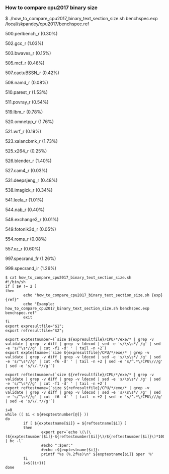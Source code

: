 ### How to compare cpu2017 binary size

$ ./how_to_compare_cpu2017_binary_text_section_size.sh benchspec.exp /local/skpandey/cpu2017/benchspec.ref

500.perlbench_r (0.30%)

502.gcc_r (1.03%)

503.bwaves_r (0.15%)

505.mcf_r (0.46%)

507.cactuBSSN_r (0.42%)

508.namd_r (0.08%)

510.parest_r (1.53%)

511.povray_r (0.54%)

519.lbm_r (0.78%)

520.omnetpp_r (1.76%)

521.wrf_r (0.19%)

523.xalancbmk_r (1.73%)

525.x264_r (0.25%)

526.blender_r (1.40%)

527.cam4_r (0.03%)

531.deepsjeng_r (0.48%)

538.imagick_r (0.34%)

541.leela_r (1.01%)

544.nab_r (0.40%)

548.exchange2_r (0.01%)

549.fotonik3d_r (0.05%)

554.roms_r (0.08%)

557.xz_r (0.60%)

997.specrand_fr (1.26%)

999.specrand_ir (1.26%)


```
$ cat how_to_compare_cpu2017_binary_text_section_size.sh
#!/bin/sh
if [ $# != 2 ]
then
        echo "how_to_compare_cpu2017_binary_text_section_size.sh {exp} {ref}"
        echo "Example: how_to_compare_cpu2017_binary_text_section_size.sh benchspec.exp benchspec.ref"
        exit
fi
export expresultfile="$1";
export refresultfile="$2";

export exptestnumber=(`size ${expresultfile}/CPU/*/exe/* | grep -v validate | grep -v diff | grep -v ldecod | sed -e 's/\s\s*/ /g' | sed -e 's/^\s*//g' | cut -f1 -d' ' | tail -n +2`)
export exptestname=(`size ${expresultfile}/CPU/*/exe/* | grep -v validate | grep -v diff | grep -v ldecod | sed -e 's/\s\s*/ /g' | sed -e 's/^\s*//g' | cut -f6 -d' ' | tail -n +2 | sed -e 's/^.*\/CPU\///g' | sed -e 's/\/.*//g'`)

export reftestnumber=(`size ${refresultfile}/CPU/*/exe/* | grep -v validate | grep -v diff | grep -v ldecod | sed -e 's/\s\s*/ /g' | sed -e 's/^\s*//g' | cut -f1 -d' ' | tail -n +2`)
export reftestname=(`size ${refresultfile}/CPU/*/exe/* | grep -v validate | grep -v diff | grep -v ldecod | sed -e 's/\s\s*/ /g' | sed -e 's/^\s*//g' | cut -f6 -d' ' | tail -n +2 | sed -e 's/^.*\/CPU\///g' | sed -e 's/\/.*//g'`)

i=0
while (( $i < ${#exptestnumber[@]} ))
do
        if [ ${exptestname[$i]} = ${reftestname[$i]} ]
        then
                export per=`echo \(\(\(${exptestnumber[$i]}-${reftestnumber[$i]}\)/${reftestnumber[$i]}\)*100\) | bc -l`
                #echo ":$per:"
                #echo :${exptestname[$i]}:
                printf "%s (%.2f%s)\n" ${exptestname[$i]} $per '%'
        fi
        i=$((i+1))
done
